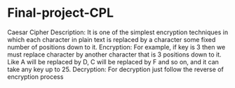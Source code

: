 # Final-project-CPL
Caesar Cipher
Description:
It is one of the simplest encryption techniques in which each character in plain text is replaced by a character some fixed number of positions down to it.
Encryption:
For example, if key is 3 then we must replace character by another character that is 3 positions down to it. Like A will be replaced by D, C will be replaced by F and so on, and it can take any key up to 25.
Decryption:
For decryption just follow the reverse of encryption process
